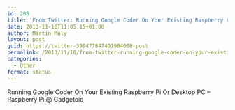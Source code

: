 ```yaml
---
id: 280
title: 'From Twitter: Running Google Coder On Your Existing Raspberry Pi&#8230;'
date: 2013-11-10T11:05:15+01:00
author: Martin Maly
layout: post
guid: https://twitter-399477847401984000-post
permalink: /2013/11/10/from-twitter-running-google-coder-on-your-existing-raspberry-pi/
categories:
  - Other
format: status
---
```

Running Google Coder On Your Existing Raspberry Pi Or Desktop PC &#8211; Raspberry Pi @ Gadgetoid